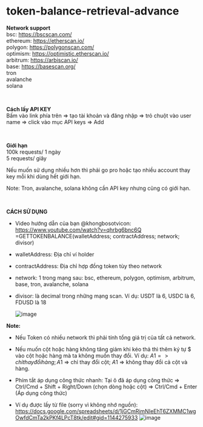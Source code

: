 # token-balance-retrieval-advance

<b>Network support</b> <br />
bsc: https://bscscan.com/ <br />
ethereum: https://etherscan.io/ <br />
polygon: https://polygonscan.com/ <br />
optimism: https://optimistic.etherscan.io/ <br />
arbitrum: https://arbiscan.io/ <br />
base: https://basescan.org/ <br />
tron <br />
avalanche <br />
solana <br />

<br />

<b>Cách lấy API KEY</b> <br />
Bấm vào link phía trên => tạo tài khoản và đăng nhập => trỏ chuột vào user name => click vào mục API keys => Add <br />

<br />

<b>Giới hạn</b> <br />
100k requests/ 1 ngày <br />
5 requests/ giây <br />

Nếu muốn sử dụng nhiều hơn thì phải go pro hoặc tạo nhiều account thay key mỗi khi dùng hết giới hạn. <br />

Note: Tron, avalanche, solana không cần API key nhưng cũng có giới hạn.  <br />

<br />

<b>CÁCH SỬ DỤNG</b> <br />

- Video hướng dẫn của bạn @khongbosotvicon: https://www.youtube.com/watch?v=qhrbg6bnc6Q
  <br />
  =GETTOKENBALANCE(walletAddress; contractAddress; network; divisor) <br />
- walletAddress: Địa chỉ ví holder <br />
- contractAddress: Địa chỉ hợp đồng token tùy theo network <br />
- network: 1 trong mạng sau: bsc, ethereum, polygon, optimism, arbitrum, base, tron, avalanche, solana <br />
- divisor: là decimal trong những mạng scan. Ví dụ: USDT là 6, USDC là 6, FDUSD là 18 <br />

  ![image](https://github.com/vongminhtan/token-balance-retrieval-advance/assets/45420102/4566bab1-3bd5-4632-83a9-e94cda729e44) <br />

<b>Note: </b> <br />
- Nếu Token có nhiều network thì phải tính tổng giá trị của tất cả network. <br />
- Nếu muốn cột hoặc hàng không tăng giảm khi kéo thả thì thêm ký tự $ vào cột hoặc hàng mà ta không muốn thay đổi. Ví dụ: $A1 => chỉ thay đổi hàng; A$1 => chỉ thay đổi cột; $A$1 => không thay đổi cả cột và hàng. <br />
- Phím tắt áp dụng công thức nhanh: Tại ô đã áp dụng công thức => Ctrl/Cmd + Shift + Right/Down (chọn dòng hoặc cột) => Ctrl/Cmd + Enter (Áp dụng công thức) <br />

- Ví dụ được lấy từ file (sorry vì không nhớ nguồn): https://docs.google.com/spreadsheets/d/1jGCmRimNIeEhT6ZXMMC1wgOwfdCmTa2kPKf4LPcT8tk/edit#gid=1144275933
![image](https://github.com/vongminhtan/token-balance-retrieval-advance/assets/45420102/4e24bf6f-6626-4f45-a973-5d443a150768)

